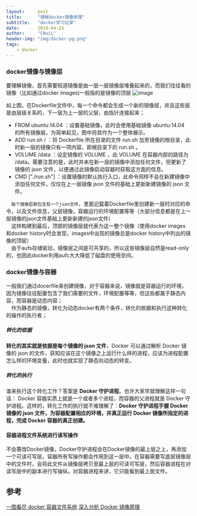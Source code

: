 ```yaml
---
layout:     post
title:      "理解docker镜像原理"
subtitle:   "docker学习记录"
date:       2019-04-23
author:     "CHuiL"
header-img: "img/docker-pg.png"
tags:
    - docker
---
```

 
### docker镜像与镜像层
要理解镜像，首先需要知道镜像是由一层一层镜像层堆叠起来的，而我们往往看的镜像（比如通过docker images)一般指的是镜像的顶层
![image](/chuil/img/docker/image_layer.jpg)



如上图，在Dockerfile文件中，每一个命令都会生成一个新的镜像层，并且这些层是由层级关系的，下一层为上一层的父层，由指针连接起来；
- FROM ubuntu:14.04 ：设置基础镜像，此时会使用基础镜像 ubuntu:14.04  的所有镜像层，为简单起见，图中将其作为一个整体展示。
- ADD run.sh / ：将 Dockerfile  所在目录的文件 run.sh  加至镜像的根目录，此时新一层的镜像只有一项内容，即根目录下的 run.sh 。
- VOLUME /data ：设定镜像的 VOLUME ，此 VOLUME 在容器内部的路径为 /data。需要注意的是，此时并未在新一层的镜像中添加任何文件，但更新了镜像的 json 文件，以便通过此镜像启动容器时获取这方面的信息。
- CMD ["./run.sh"] ：设置镜像的默认执行入口，此命令同样不会在新建镜像中添加任何文件，仅仅在上一层镜像 json 文件的基础上更新新建镜像的 json 文件。


　`每个镜像层都包含有一个json文件`，里面记载着Dockerfile里创建新一层时对应的命令，以及文件信息，父层镜像，容器运行的环境配置等等（大部分信息都是在上一层镜像的json文件基础上更新新建的json文件）  
　这样构建到最后，顶部的镜像层就代表为这一整个镜像（使用docker images 和docker history时会发现，images中出现的镜像总是docker history中列出的镜像的顶层）  
　由于aufs存储驱动，镜像层之间是可共享的，所以这些镜像层自然是read-only的，也因此docker利用aufc大大降低了磁盘的使用空间。
　
### docker镜像与容器
 一般我们通过docerfile来创建镜像，对于容器来说，镜像就是容器运行的环境，因为镜像往往配置包含了我们需要的文件，环境配置等等，但这些都属于静态内容，而容器是动态内容；  
 　作为静态的镜像，转化为动态docker有两个条件，转化的依据和执行这种转化的操作的执行者；  
##### 转化的依据
**转化的其实就是依据是每个镜像的 json 文件**，Docker 可以通过解析 Docker 镜像的 json 的文件，获知应该在这个镜像之上运行什么样的进程，应该为进程配置怎么样的环境变量，此时也就实现了静态向动态的转变。

##### 转化的执行
谁来执行这个转化工作？答案是 **Docker 守护进程**。也许大家早就理解这样一句话： Docker 容器实质上就是一个或者多个进程，而容器的父进程就是 Docker 守护进程。这样的，转化工作的执行就不难理解了：**Docker 守护进程手握 Docker 镜像的 json 文件，为容器配置相应的环境，并真正运行 Docker 镜像所指定的进程，完成 Docker 容器的真正创建。**

#### 容器进程文件系统进行读写操作
不会篡改Docker镜像，Docker守护进程会在Docker镜像的最上层之上，再添加一个可读可写层，容器所有写操作都会作用到这一层中。在容器需要写底层镜像层中的文件时，会将此文件从镜像层拷贝至最上层的可读可写层，然后容器进程在对读写层中的副本进行写操纵。对容器进程来讲，它只能看到最上层文件。


## 参考
[一图看尽 docker 容器文件系统](http://guide.daocloud.io/dcs/docker-9153976.html)
[深入分析 Docker 镜像原理](http://blog.daocloud.io/principle-of-docker-image/)
